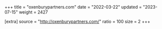 +++
title = "oxenburypartners.com"
date = "2022-03-22"
updated = "2023-07-15"
weight = 2427

[extra]
source = "http://oxenburypartners.com/"
ratio = 100
size = 2
+++
